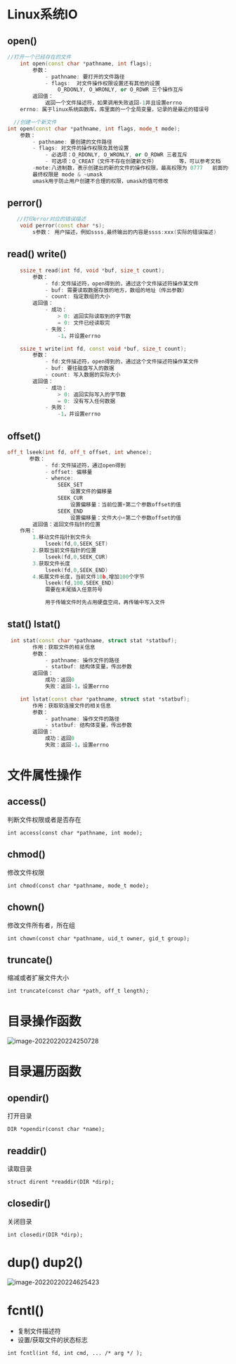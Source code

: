 # Linux系统IO



## open()

```cpp
//打开一个已经存在的文件
    int open(const char *pathname, int flags);
        参数：
            - pathname: 要打开的文件路径
            - flags:  对文件操作权限设置还有其他的设置
                O_RDONLY, O_WRONLY, or O_RDWR 三个操作互斥
        返回值：
            返回一个文件描述符，如果调用失败返回-1并且设置errno
    errno: 属于linux系统函数库，库里面的一个全局变量，记录的是最近的错误号
```

```cpp
  //创建一个新文件
int open(const char *pathname, int flags, mode_t mode);
    参数：
        - pathname: 要创建的文件路径
        - flags: 对文件的操作权限及其他设置
            - 必选项：O_RDONLY, O_WRONLY, or O_RDWR 三者互斥
            - 可选项：O_CREAT（文件不存在创建新文件）       等，可以参考文档
        -mote:八进制数，表示创建出的新的文件的操作权限，最高权限为 0777   前面的0表示八进制
        最终权限是 mode & ~umask
        umask用于防止用户创建不合理的权限，umask的值可修改
```

## perror()

```cpp
   //打印error对应的错误描述
    void perror(const char *s);
        s参数： 用户描述，例如ssss,最终输出的内容是ssss:xxx(实际的错误描述)
```

## read() write()

```cpp
	ssize_t read(int fd, void *buf, size_t count);
        参数：
            - fd:文件描述符，open得到的，通过这个文件描述符操作某文件
            - buf: 需要读取数据存放的地方，数组的地址（传出参数）
            - count: 指定数组的大小
        返回值：
            - 成功：
                > 0: 返回实际读取到的字节数
                = 0: 文件已经读取完
            - 失败：
                -1，并设置errno
```

```cpp
    ssize_t write(int fd, const void *buf, size_t count);
        参数：
            - fd:文件描述符，open得到的，通过这个文件描述符操作某文件
            - buf: 要往磁盘写入的数据
            - count: 写入数据的实际大小
        返回值：
            - 成功：
                > 0: 返回实际写入的字节数
                = 0: 没有写入任何数据
            - 失败：
                -1，并设置errno
```

## offset()

```cpp
off_t lseek(int fd, off_t offset, int whence);
       参数：
            - fd:文件描述符，通过open得到
            - offset: 偏移量
            - whence:
                SEEK_SET
                    设置文件的偏移量
                SEEK_CUR
                    设置偏移量：当前位置+第二个参数offset的值
                SEEK_END
                    设置偏移量：文件大小+第二个参数offset的值
        返回值：返回文件指针的位置
    作用：
        1.移动文件指针到文件头
            lseek(fd,0,SEEK_SET)
        2.获取当前文件指针的位置
            lseek(fd,0,SEEK_CUR)
        3.获取文件长度
            lseek(fd,0,SEEK_END)
        4.拓展文件长度，当前文件10b,增加100个字节
            lseek(fd,100,SEEK_END)
            需要在末尾插入任意符号

            用于传输文件时先占用硬盘空间，再传输中写入文件
```

## stat() lstat()

```cpp
 int stat(const char *pathname, struct stat *statbuf);
        作用：获取文件的相关信息
        参数：
            - pathname: 操作文件的路径
            - statbuf: 结构体变量，传出参数 
        返回值：
            成功：返回0
            失败：返回-1，设置errno

    int lstat(const char *pathname, struct stat *statbuf);
        作用：获取软连接文件的相关信息
        参数：
            - pathname: 操作文件的路径
            - statbuf: 结构体变量，传出参数 
        返回值：
            成功：返回0
            失败：返回-1，设置errno
```

# 文件属性操作



## access()

判断文件权限或者是否存在

`int access(const char *pathname, int mode);`

## chmod()

修改文件权限

`int chmod(const char *pathname, mode_t mode);`

## chown()

修改文件所有者，所在组

`int chown(const char *pathname, uid_t owner, gid_t group);`

## truncate()

缩减或者扩展文件大小

`int truncate(const char *path, off_t length);`

# 目录操作函数

![image-20220220224250728](https://gitee.com/sakuryu/img-bed/raw/master/img/image-20220220224250728.png)

# 目录遍历函数

## opendir()

打开目录

`DIR *opendir(const char *name);`

## readdir()

读取目录

`struct dirent *readdir(DIR *dirp);`

## closedir()

关闭目录

`int closedir(DIR *dirp);`

# dup() dup2()

![image-20220220224625423](https://gitee.com/sakuryu/img-bed/raw/master/img/image-20220220224625423.png)

# fcntl()

- 复制文件描述符
- 设置/获取文件的状态标志

`int fcntl(int fd, int cmd, ... /* arg */ );`
